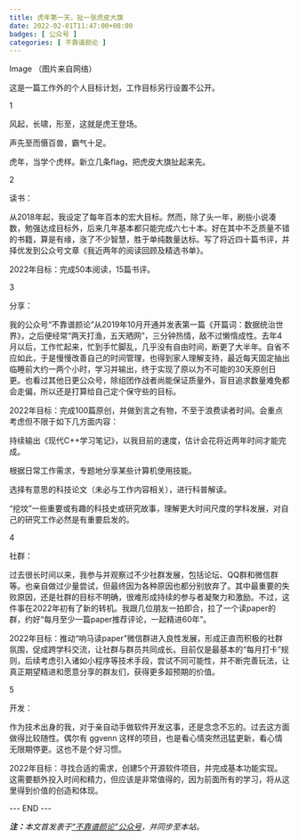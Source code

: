 ```yaml
---
title: 虎年第一天，扯一张虎皮大旗
date: 2022-02-01T11:47:00+08:00
badges: [ 公众号 ]
categories: [ 不靠谱颜论 ]
---
```


Image
（图片来自网络）

这是一篇工作外的个人目标计划，工作目标另行设置不公开。

1

风起，长啸，形至，这就是虎王登场。

声先至而慑百兽，霸气十足。

虎年，当学个虎样。新立几条flag，把虎皮大旗扯起来先。

2

读书：

从2018年起，我设定了每年百本的宏大目标。然而，除了头一年，刷些小说凑数，勉强达成目标外，后来几年基本都只能完成六七十本。好在其中不乏质量不错的书籍，算是有缘，涨了不少智慧，胜于单纯数量达标。写了将近四十篇书评，并择优发到公众号文章《我近两年的阅读回顾及精选书单》。

2022年目标：完成50本阅读，15篇书评。

3

分享：

我的公众号“不靠谱颜论”从2019年10月开通并发表第一篇《开篇词：数据统治世界》，之后便经常“两天打渔，五天晒网”，三分钟热情，敌不过懒惰成性。去年4月以后，工作忙起来，忙到手忙脚乱，几乎没有自由时间，断更了大半年。自省不应如此，于是慢慢改善自己的时间管理，也得到家人理解支持，最近每天固定抽出临睡前大约一两个小时，学习并输出，终于实现了原以为不可能的30天原创日更。也看过其他日更公众号，除组团作战者尚能保证质量外，盲目追求数量难免都会走偏，所以还是打算给自己定个保守些的目标。

2022年目标：完成100篇原创，并做到言之有物，不至于浪费读者时间。会重点考虑但不限于如下几方面内容：

持续输出《现代C++学习笔记》，以我目前的速度，估计会花将近两年时间才能完成。

根据日常工作需求，专题地分享某些计算机使用技能。

选择有意思的科技论文（未必与工作内容相关），进行科普解读。

“挖坟”一些重要或有趣的科技史或研究故事，理解更大时间尺度的学科发展，对自己的研究工作必然是有重要启发的。

4

社群：

过去很长时间以来，我参与并观察过不少社群发展，包括论坛、QQ群和微信群等。也亲自做过少量尝试，但最终因为各种原因也都分别放弃了。其中最重要的失败原因，还是社群的目标不明确，很难形成持续的参与者凝聚力和激励。不过，这件事在2022年初有了新的转机。我跟几位朋友一拍即合，拉了一个读paper的群，约好“每月至少一篇paper推荐评论，一起精进60年”。

2022年目标：推动“响马读paper”微信群进入良性发展，形成正直而积极的社群氛围，促成跨学科交流，让社群与群员共同成长。目前仅是最基本的“每月打卡”规则，后续考虑引入诸如小程序等技术手段，尝试不同可能性，并不断完善玩法，让真正期望精进和愿意分享的群友们，获得更多超预期的价值。

5

开发：

作为技术出身的我，对于亲自动手做软件开发这事，还是念念不忘的。过去这方面做得比较随性。偶尔有 ggvenn 这样的项目，也是看心情突然迅猛更新，看心情无限期停更。这也不是个好习惯。

2022年目标：寻找合适的需求，创建5个开源软件项目，并完成基本功能实现。这需要额外投入时间和精力，但应该是非常值得的，因为前面所有的学习，将从这里得到价值的创造和体现。

<div class="p-5 text-center">--- END ---</div>

<i><b>注：</b>本文首发表于[“不靠谱颜论”公众号](https://mp.weixin.qq.com/s/KtvS_IxYK0XVVwKP8R7nVw)，并同步至本站。</i>
